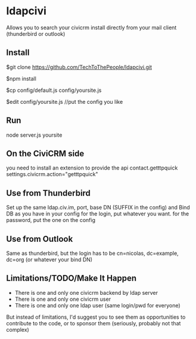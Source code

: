 ldapcivi
========

Allows you to search your civicrm install directly from your mail client (thunderbird or outlook)

Install
-------
$git clone https://github.com/TechToThePeople/ldapcivi.git

$npm install

$cp config/default.js config/yoursite.js

$edit config/yoursite.js //put the config you like

Run
---
node server.js yoursite

On the CiviCRM side
-----------------
you need to install an extension to provide the api contact.getttpquick
settings.civicrm.action="getttpquick"


Use from Thunderbird
------------------
Set up the same ldap.civ.im, port, base DN (SUFFIX in the config) and Bind DB as you have in your config
for the login, put whatever you want. for the password, put the one on the config

Use from Outlook
-----------------
Same as thunderbird, but the login has to be 
cn=nicolas, dc=example, dc=org (or whatever your bind DN)

Limitations/TODO/Make It Happen
---------------
- There is one and only one civicrm backend by ldap server
- There is one and only one civicrm user
- There is one and only one ldap user (same login/pwd for everyone)

But instead of limitations, I'd suggest you to see them as opportunities to contribute to the code, or to sponsor them (seriously, probably not that complex)


